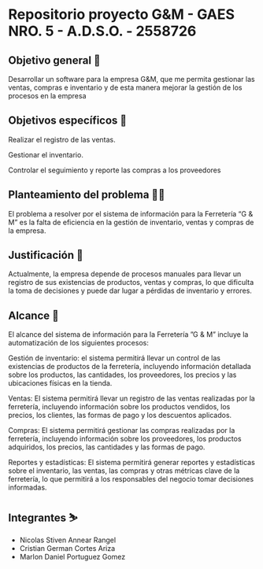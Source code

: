 # Repositorio proyecto G&M - GAES NRO. 5 - A.D.S.O. - 2558726

## Objetivo general 🎯
Desarrollar un software para la empresa G&M, que me permita gestionar las ventas, compras e inventario y de esta manera mejorar la gestión de los procesos en la empresa

## Objetivos específicos 🎯
Realizar el registro de las ventas.

Gestionar el inventario.

Controlar el seguimiento y reporte las compras a los proveedores



## Planteamiento del problema 😵‍💫
El problema a resolver por el sistema de información para la Ferretería “G & M” es la falta de eficiencia en la gestión de inventario, ventas y compras de la empresa. 



## Justificación 📃
Actualmente, la empresa depende de procesos manuales para llevar un registro de sus existencias de productos, ventas y compras, lo que dificulta la toma de decisiones y puede dar lugar a pérdidas de inventario y errores.

## Alcance 🚀
El alcance del sistema de información para la Ferretería ”G & M” incluye la automatización de los siguientes procesos:

Gestión de inventario: el sistema permitirá llevar un control de las existencias de productos de la ferretería, incluyendo información detallada sobre los productos, las cantidades, los proveedores, los precios y las ubicaciones físicas en la tienda.

Ventas: El sistema permitirá llevar un registro de las ventas realizadas por la ferretería, incluyendo información sobre los productos vendidos, los precios, los clientes, las formas de pago y los descuentos aplicados.

Compras: El sistema permitirá gestionar las compras realizadas por la ferretería, incluyendo información sobre los proveedores, los productos adquiridos, los precios, las cantidades y las formas de pago.

Reportes y estadísticas: El sistema permitirá generar reportes y estadísticas sobre el inventario, las ventas, las compras y otras métricas clave de la ferretería, lo que permitirá a los responsables del negocio tomar decisiones informadas.


## Integrantes ⛷️
- Nicolas Stiven Annear Rangel
- Cristian German Cortes Ariza
- Marlon Daniel Portuguez Gomez


